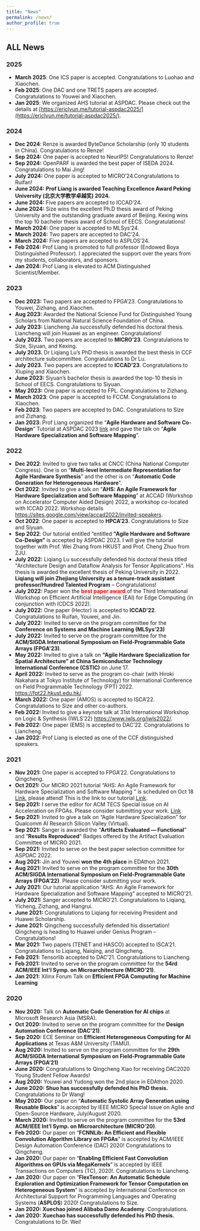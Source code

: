 ```yaml
---
title: "News"
permalink: /news/
author_profile: true
---
```


## ALL News

### 2025
- **March 2025**: One ICS paper is accepted. Congratulations to Luohao and Xiaochen.
- **Feb 2025**: One DAC and one TRETS papers are accepted. Congratulations to Youwei and Xiaochen.
- **Jan 2025**: We organized AHS tutorial at ASPDAC. Please check out the details at [https://ericlyun.me/tutorial-aspdac2025/](https://ericlyun.me/tutorial-aspdac2025/).

### 2024
- **Dec 2024**: Renze is awarded ByteDance Scholarship (only 10 students in China). Congratulations to Renze!
-	**Sep 2024:** One paper is accepted to NeurIPS! Congratulations to Renze!
-	**Sep 2024:** OpenPARF is awarded the best paper of ISEDA 2024. Congratulations to Mai Jing!
-	**July 2024:** One paper is accepted to MICRO’24.Congratulations to Ruifan!
-	**June 2024:** **Prof Liang is awarded Teaching Excellence Award Peking University (北京大学教学卓越奖) 2024.**
-	**June 2024:** Five papers are accepted to ICCAD’24. 
-	**June 2024:** Size wins the excellent Ph.D thesis award of Peking University and the outstanding graduate award of Beijing. Kexing wins the top 10 bachelor thesis award of School of EECS. Congratulations!
- **March 2024:** One paper is accepted to MLSys’24.
-	**March 2024:** Two papers are accepted to DAC’24. 
-	**March 2024:** Five papers are accepted to ASPLOS’24. 
-	**Feb 2024:** Prof Liang is promoted to full professor (Endowed Boya Distinguished Professor). I appreciated the support over the years from my students, collaborators, and sponsors.
-	**Jan 2024:** Prof Liang is elevated to ACM Distinguished Scientist/Member.

### 2023
- **Dec 2023:** Two papers are accepted to FPGA’23. Congratulations to Youwei, Zizhang, and Xiaochen. 
- **Aug 2023:** Awarded the National Science Fund for Distinguished Young Scholars from National Natural Science Foundation of China.
- **July 2023:** Liancheng Jia successfully defended his doctoral thesis. Liancheng will join Huawei as an engineer. Congratulations!
-	**July 2023.** Two papers are accepted to **MICRO’23**. Congratulations to Size, Siyuan, and Kexing. 
-	**July 2023.** Dr Liqiang Lu’s PhD thesis is awarded the best thesis in CCF architecture subcommittee. Congratulations to Dr Lu. 
-	**July 2023.** Two papers are accepted to **ICCAD’23**. Congratulations to Xiuping and Xiaochen. 
-	**June 2023:** Siyuan’s bachelor thesis is awarded the top-10 thesis in School of EECS. Congratulations to Siyuan. 
-	**May 2023:** One paper is accepted to FPL. Congratulations to Zizhang.
-	**March 2023**: One paper is accepted to FCCM. Congratulations to Xiaochen.
-	**Feb 2023**: Two papers are accepted to DAC. Congratulations to Size and Zizhang. 
- **Jan 2023**: Prof Liang organized the “**Agile Hardware and Software Co-Design**” Tutorial at ASPDAC 2023 [link](https://www.aspdac.com/aspdac2023/tutorial/#t7) and gave the talk on “**Agile Hardware Specialization and Software Mapping**”.

### 2022

- **Dec 2022**: Invited to give two talks at CNCC (China National Computer Congress). One is on “**Multi-level Intermediate Representation for Agile Hardware Synthesis**” and the other is on “**Automatic Code Generation for Heterogeneous Hardware**”. 
- **Oct 2022**: Invited to give a talk on “**AHS: An Agile Framework for Hardware Specialization and Software Mapping**” at ACCAD (Workshop on Accelerator Computer Aided Design) 2022, a workshop co-located with ICCAD 2022. Workshop details https://sites.google.com/view/accad2022/invited-speakers. 
- **Oct 2022**: One paper is accepted to **HPCA’23**. Congratulations to Size and Siyuan.
- **Sep 2022**: Our tutorial entitled “entitled **"Agile Hardware and Software Co-Design”** is accepted by ASPDAC 2023. I will give the tutorial together with Prof. Wei Zhang from HKUST and Prof. Cheng Zhuo from ZJU.
- **July 2022:** Liqiang Lu successfully defended his doctoral thesis titled "Architecture Design and Dataflow Analysis for Tensor Applications". His thesis is awarded the excellent thesis of Peking University in 2022. **Liqiang will join Zhejiang University as a tenure-track assistant professor/Hundred Talented Program** – Congratulations!
- **July 2022:** Paper won the <span style="color:red">**best paper award**</span> of the Third International Workshop on Efficient Artificial Intelligence (EAI) for Edge Computing (in conjunction with ICDCS 2022).
- **July 2022:** One paper (Hector) is accepted to **ICCAD’22**. Congratulations to Ruifan, Youwei, and Jin.
- **July 2022:** Invited to serve on the program committee for the **Conference on Systems and Machine Learning (MLSys’23)**
- **July 2022:** Invited to serve on the program committee for the **ACM/SIGDA International Symposium on Field-Programmable Gate Arrays (FPGA'23)**.
- **May 2022:** Invited to give a talk on **“Agile Hardware Specialization for Spatial Architecture” at China Semiconductor Technology International Conference (CSTIC)** on June 17. 
- **April 2022:**  Invited to serve as the program co-chair (with Hiroki Nakahara at Tokyo Institute of Technology) for International Conference on Field Programmable Technology (FPT) 2022. https://fpt22.hkust.edu.hk/.
- **March 2022:** One paper (AMOS) is accepted to ISCA’22. Congratulations to Size and other co-authors.
- **Feb 2022:** Invited to give a keynote talk at 31st International Workshop on Logic & Synthesis (IWLS’22) https://www.iwls.org/iwls2022/. 
- **Feb 2022:** One paper (EMS) is accepted to DAC’22. Congratulations to Liancheng.
- **Jan 2022:** Prof Liang is elected as one of the CCF distinguished speakers.

### 2021

- **Nov 2021:** One paper is accepted to FPGA’22. Congratulations to Qingcheng. 
- **Oct 2021:** Our MICRO 2021 tutorial “AHS: An Agile Framework for Hardware Specialization and Software Mapping ” is scheduled on Oct 18 [Link](https://www.microarch.org/micro54/program/workshops.php), please attend! This is the link to our tutorial [Link](https://pku-ahs.github.io/tutorial/).
- **Sep 2021:** I serve the editor for ACM TECS Special issue on AI Acceleration on FPGAs. Please consider submitting your work. [Link](https://dl.acm.org/journal/tecs/special-issues)
- **Sep 2021:** Invited to give a talk on “Agile Hardware Specialization” for Qualcomm AI Research Silicon Valley (Virtual).
- **Sep 2021:** Sanger is awarded the “**Artifacts Evaluated — Functional**” and “**Results Reproduced**” Badges offered by the Artifact Evaluation Committee of MICRO 2021.
- **Sep 2021:** Invited to serve on the best paper selection committee for ASPDAC 2022.
- **Aug 2021:** Jin and Youwei **won the 4th place** in EDAthon 2021.
- **Aug 2021:** Invited to serve on the program committee for the **30th ACM/SIGDA International Symposium on Field-Programmable Gate Arrays (FPGA’22)**. Please consider submitting your work.
- **July 2021:** Our tutorial application “AHS: An Agile Framework for Hardware Specialization and Software Mapping” accepted to MICRO’21. 
- **July 2021:** Sanger accepted to MICRO’21. Congratulations to Liqiang, Yicheng, Zizhang, and Hangrui.
- **June 2021:** Congratulations to Liqiang for receiving President and Huawei Scholarship.
- **June 2021:** Qingcheng successfully defended his dissertation! Qingcheng is heading to Huawei under Genius Program – Congratulations!
- **Mar 2021:** Two papers (TENET and HASCO) accepted to ISCA’21. Congratulations to Liqiang, Naiqing, and Qingcheng.
- **Feb 2021:** Tensorlib accepted to DAC’21. Congratulations to Liancheng.
- **Feb 2021:** Invited to serve on the program committee for the **54rd ACM/IEEE Int'l Symp. on Microarchitecture (MICRO’21)**.
- **Jan 2021:** Xilinx Forum Talk on **Efficient FPGA Computing for Machine Learning**

### 2020

- **Nov 2020:** Talk on **Automatic Code Generation for AI chips** at Microsoft Research Asia (MSRA).
- **Oct 2020:** Invited to serve on the program committee for the **Design Automation Conference (DAC’21)**.
- **Sep 2020:** ECE Seminar on **Efficient Heterogeneous Computing for AI Applications** at Texas A&M University (TAMU).
- **Aug 2020:** Invited to serve on the program committee for the **29th ACM/SIGDA International Symposium on Field-Programmable Gate Arrays (FPGA’21)**
- **June 2020:** Congratulations to Qingcheng Xiao for receiving DAC2020 Young Student Fellow Awards!
- **Aug 2020:** Youwei and Yudong won the 2nd place in EDAthon 2020.
- **June 2020:** **Shuo has successfully defended his PhD thesis.** Congratulations to Dr Wang!
- **May 2020:** Our paper on “**Automatic Systolic Array Generation using Reusable Blocks**” is accepted by IEEE MICRO Special Issue on Agile and Open-Source Hardware, July/August 2020.
- **March 2020:** Invited to serve on the program committee for the **53rd ACM/IEEE Int’l Symp. on Microarchitecture (MICRO’20)**.
- **Feb 2020:** Our paper on “**FCNNLib: An Efficient and Flexible Convolution Algorithm Library on FPGAs**” is accepted by ACM/IEEE Design Automation Conference (DAC) 2020! Congratulations to Qingcheng.
- **Jan 2020:** Our paper on “**Enabling Efficient Fast Convolution Algorithms on GPUs via MegaKernels**” is accepted by IEEE Transactions on Computers (TC), 2020!. Congratulations to Liancheng.
- **Jan 2020:** Our paper on “**FlexTensor: An Automatic Schedule Exploration and Optimization Framework for Tensor Computation on Heterogeneous System**” is accepted by International Conference on Architectural Support for Programming Languages and Operating Systems (**ASPLOS**) 2020! Congratulations to Size.
- **Jan 2020:** **Xuechao joined Alibaba Damo Academy**. Congratulations.
- **Jan 2020:** **Xuechao has successfully defended his PhD thesis.** Congratulations to Dr. Wei!

